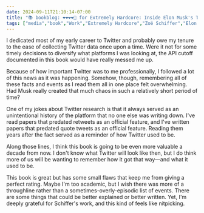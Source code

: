 ```yaml
---
date: 2024-09-11T21:10:14-07:00
title: "📚 bookblog: ❤️❤️❤️❤️🖤 for Extremely Hardcore: Inside Elon Musk's Twitter, by Zoë Schiffer"
tags: ["media","book","Work","Extremely Hardcore","Zoë Schiffer","Elon Musk","Twitter","research"]
---
```


I dedicated most of my early career to Twitter and probably owe my tenure to the ease of collecting Twitter data once upon a time. Were it not for some timely decisions to diversify what platforms I was looking at, the API cutoff documented in this book would have really messed me up.

Because of how important Twitter was to me professionally, I followed a lot of this news as it was happening. Somehow, though, remembering all of these facts and events as I read them all in one place felt overwhelming. Had Musk really created that much chaos in such a relatively short period of time?

One of my jokes about Twitter research is that it always served as an unintentional history of the platform that no one else was writing down. I've read papers that predated retweets as an official feature, and I've written papers that predated quote tweets as an official feature. Reading them years after the fact served as a reminder of how Twitter used to be.

Along those lines, I think this book is going to be even more valuable a decade from now. I don't know what Twitter will look like then, but I do think more of us will be wanting to remember how it got that way—and what it used to be.

This book is great but has some small flaws that keep me from giving a perfect rating. Maybe I'm too academic, but I wish there was more of a throughline rather than a sometimes-overly-episodic list of events. There are some things that could be better explained or better written. Yet, I'm deeply grateful for Schiffer's work, and this kind of feels like nitpicking.